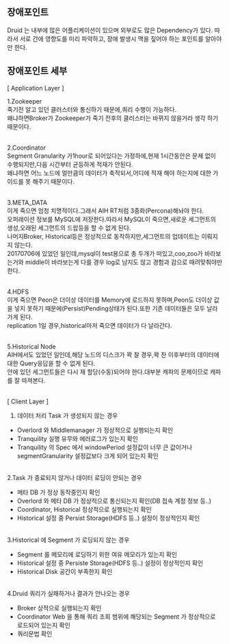 ## 장애포인트
Druid 는 내부에 많은 어플리케이션이 있으며 외부로도 많은 Dependency가 있다.
따라서 서로 간에 영향도를 미리 파악하고, 장애 발생시 맥을 짚어야 하는 포인트를 알아야만 한다.

## 장애포인트 세부

[ Application Layer ]

1.Zookeeper<br/>
죽기전 알고 있던 클러스터와 통신하기 때문에,쿼리 수행이 가능하다.<br/>
왜냐하면Broker가 Zookeeper가 죽기 전후의 클러스터는 바뀌지 않을거라 생각 하기 때문이다.<br/><br/>

2.Coordinator<br/>
Segment Granularity 가1hour로 되어있다는 가정하에,현재 1시간동안은 문제 없이 수행되지만,다음 시간부터 균등하게 적재가 안된다.<br/>
왜냐하면 어느 노드에 얼만큼의 데이터가 축적되서,어디에 적재 해야 하는지에 대한 가이드를 못 해주기 때문이다.<br/><br/>

3.META_DATA<br/>
이게 죽으면 엄청 치명적이다.그래서 AIH RT처럼 3중화(Percona)해놔야 한다.<br/>
오퍼레이션 정보를 MySQL에 저장한다.따라서 MySQL이 죽으면,새로운 세그먼트의 생성,오래된 세그먼트의 드랍등을 할 수 없게 된다.<br/>
나머지Broker, Historical등은 정상적으로 동작하지만,세그먼트의 업데이트는 이뤄지지 않는다.<br/>
20170706에 있었던 일인데,mysql이 test용으로 총 두개가 떠있고,coo,zoo가 바라보는거와 middle이 바라보는게 다를 경우 log로 남지도 않고 경험과 감으로 때려맞춰야만 한다.<br/><br/>

4.HDFS<br/>
이게 죽으면 Peon은 더이상 데이터를 Memory에 로드하지 못하며,Peon도 더이상 값을 넣지 못하기 때문에(Persist)Pending상태가 된다.또한 기존 데이터들은 모두 날라가게 된다.<br/>
replication 1일 경우,historical마저 죽으면 데이터가 다 날라간다.<br/><br/>

5.Historical Node<br/>
AIH에서도 있었던 일인데,해당 노드의 디스크가 꽉 찰 경우,꽉 찬 이후부터의 데이터에 대한 Query응답을 할 수 없게 된다.<br/>
안에 있던 세그먼트들은 다시 재 할당(수동)되어야 한다.대부분 캐파의 문제이므로 캐파를 잘 따져본다.<br/><br/>

[ Client Layer ]

1. 데이터 처리 Task 가 생성되지 않는 경우<br/>

- Overlord 와 Middlemanager 가 정상적으로 실행되는지 확인<br/>
- Tranquility 실행 유무와 에러로그가 있는지 확인<br/>
- Tranquility 의 Spec 에서 windowPeriod 설정값이 너무 큰 값이거나 segmentGranularity 설정값보다 크게 되어 있는지 확인<br/><br/>

2.Task 가 종료되지 않거나 데이터 로딩이 안되는 경우<br/>

- 메타 DB 가 정상 동작중인지 확인<br/>
- Overlord 와 메타 DB 가 정상적으로 통신되는지 확인(DB 접속 계정 정보 등..)<br/>
- Coordinator, Historical 정상적으로 실행되는지 확인<br/>
- Historical 설정 중 Persist Storage(HDFS 등..) 설정이 정상적인지 확인<br/><br/>

3.Historical 에 Segment 가 로딩되지 않는 경우<br/>

- Segment 를 메모리에 로딩하기 위한 여유 메모리가 있는지 확인<br/>
- Historical 설정 중 Persiste Storage(HDFS 등..) 설정이 정상적인지 확인<br/>
- Historical Disk 공간이 부족한지 확인<br/><br/>

4.Druid 쿼리가 실패하거나 결과가 안나오는 경우<br/>

- Broker 상적으로 실행되는지 확인<br/>
- Coordinator Web 을 통해 쿼리 조회 범위에 해당되는 Segment 가 정상적으로 로드되어 있는지 확인<br/>
- 쿼리문법 확인 <br/>


